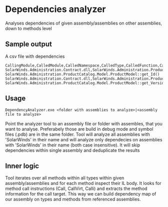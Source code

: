 # Dependencies analyzer

Analyses dependencies of given assembly/assemblies on other assemblies, down to methods level

## Sample output

A csv file with dependencies

```csv
CallingModule,CalledModule,CalledNamespace,CalledType,CalledFunction,CalledFunctionSignature
SolarWinds.Administration.Contract.dll,SolarWinds.Administration.ProductCatalog.Model,SolarWinds.Administration.ProductCatalog.Model,ProductModel,get_Id,System.String SolarWinds.Administration.ProductCatalog.Model.ProductModel::get_Id()
SolarWinds.Administration.Contract.dll,SolarWinds.Administration.ProductCatalog.Model,SolarWinds.Administration.ProductCatalog.Model,ProductModel,get_Version,System.Version SolarWinds.Administration.ProductCatalog.Model.ProductModel::get_Version()
```

## Usage

```console
DependencyAnalyzer.exe <folder with assemblies to analyze>|<assembly file to analyze>
```

Point the analyzer tool to an assembly file or folder with assembles, that you want to analyse. Preferabely those are build in debug mode and symbol files (.pdb) are in the same folder.
Tool will analyze all assemblies with 'SolarWinds' in their name and will analyze only dependecies on assemblies with 'SolarWinds' in their name (both case insensitive). It will skip dependencies within single assembly and deduplicate the results

## Inner logic
Tool iterates over all methods within all types within given assembly/assemblies and for each method inspect their IL body. It looks for method call instructions (Call, CallVirt, Calli) and extracts the method information for the call target. This way we can build dependency map of our assembly on types and methods from referenced assemblies.